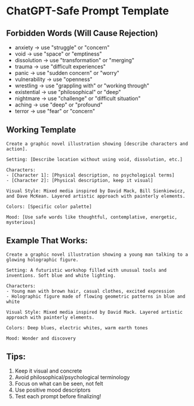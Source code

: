 # ChatGPT-Safe Prompt Template

## Forbidden Words (Will Cause Rejection)
- anxiety → use "struggle" or "concern"
- void → use "space" or "emptiness"
- dissolution → use "transformation" or "merging"
- trauma → use "difficult experiences"
- panic → use "sudden concern" or "worry"
- vulnerability → use "openness"
- wrestling → use "grappling with" or "working through"
- existential → use "philosophical" or "deep"
- nightmare → use "challenge" or "difficult situation"
- aching → use "deep" or "profound"
- terror → use "fear" or "concern"

## Working Template

```
Create a graphic novel illustration showing [describe characters and action].

Setting: [Describe location without using void, dissolution, etc.]

Characters:
- [Character 1]: [Physical description, no psychological terms]
- [Character 2]: [Physical description, keep it visual]

Visual Style: Mixed media inspired by David Mack, Bill Sienkiewicz, and Dave McKean. Layered artistic approach with painterly elements.

Colors: [Specific color palette]

Mood: [Use safe words like thoughtful, contemplative, energetic, mysterious]
```

## Example That Works:

```
Create a graphic novel illustration showing a young man talking to a glowing holographic figure.

Setting: A futuristic workshop filled with unusual tools and inventions. Soft blue and white lighting.

Characters:
- Young man with brown hair, casual clothes, excited expression
- Holographic figure made of flowing geometric patterns in blue and white

Visual Style: Mixed media inspired by David Mack. Layered artistic approach with painterly elements.

Colors: Deep blues, electric whites, warm earth tones

Mood: Wonder and discovery
```

## Tips:
1. Keep it visual and concrete
2. Avoid philosophical/psychological terminology
3. Focus on what can be seen, not felt
4. Use positive mood descriptors
5. Test each prompt before finalizing!
